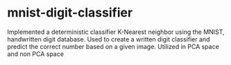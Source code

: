 # mnist-digit-classifier
Implemented a deterministic classifier K-Nearest neighbor using the MNIST, handwritten digit database. Used to create a written digit classifier and predict the correct number based on a given image. Utilized in PCA space and non PCA space

